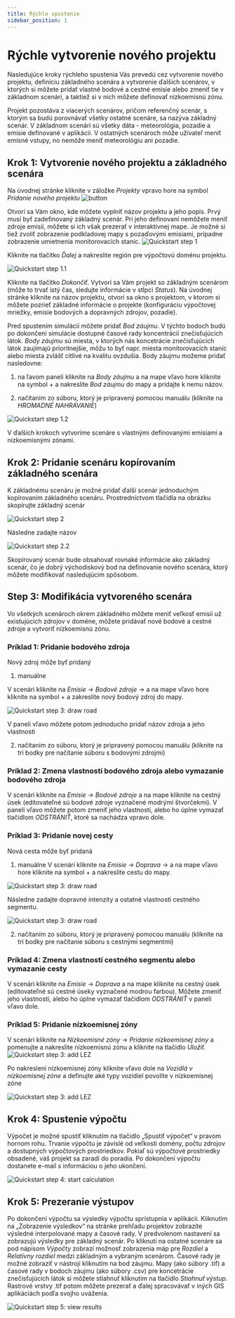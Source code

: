 ```yaml
---
title: Rýchle spustenie
sidebar_position: 1
---
```


# Rýchle vytvorenie nového projektu

Nasledujúce kroky rýchleho spustenia Vás prevedú cez vytvorenie nového projektu, definíciu základného scenára a vytvorenie ďalších scenárov, v ktorých si môžete pridať vlastné bodové a cestné emisie alebo zmeniť tie v základnom scenári, a taktiež si v nich môžete definovať nízkoemisnú zónu. 

Projekt pozostáva z viacerých scenárov, pričom referenčný scenár, s ktorým sa budú porovnávať všetky ostatné scenáre, sa nazýva základný scenár. V základnom scenári sú všetky dáta - meteorológia, pozadie a emisie definované v aplikácii. V ostatných scenároch môže užívateľ meniť emisné vstupy, no nemôže meniť meteorológiu ani pozadie.


## Krok 1: Vytvorenie nového projektu a základného scenára 

Na úvodnej stránke kliknite v záložke *Projekty* vpravo hore na symbol *Pridanie nového projektu*  ![button](./images/pridat_novy.PNG)

Otvorí sa Vám okno, kde môžete vyplniť názov projektu a jeho popis. Prvý musí byť zadefinovaný základný scenár. Pri jeho definovaní nemôžete meniť zdroje emisií, môžete si ich však prezerať v interaktívnej mape. Je možné si tiež zvoliť zobrazenie podkladovej mapy s pozaďovými emisiami, prípadne zobrazenie umietnenia monitorovacích staníc. 
![Quickstart step 1](./images/quickstart1_case_name_type_SK.png)

Kliknite na tlačítko *Ďalej* a nakreslite región pre výpočtovú doménu projektu.

![Quickstart step 1.1](./images/quickstart1_case_polygon_SK.png)

Kliknite na tlačítko *Dokončiť*. Vytvorí sa Vám projekt so základným scenárom (môže to trvať istý čas, sledujte informácie v stĺpci *Status*). Na úvodnej stránke kliknite na názov projektu, otvorí sa okno s projektom, v ktorom si môžete pozrieť základné informácie o projekte (konfiguráciu výpočtovej mriežky, emisie bodových a dopravných zdrojov, pozadie). 

Pred spustením simulácií môžete pridať *Bod záujmu*. V týchto bodoch budú po dokončení simulácie dostupné časové rady koncentrácií znečisťujúcich látok. *Body záujmu* sú miesta, v ktorých nás koncetrácie znečisťujúcich látok zaujímajú prioritnejšie, môžu to byť napr. miesta monitorovacích staníc alebo miesta zvlášť citlivé na kvalitu ovzdušia. Body záujmu možeme pridať nasledovne:

1. na ľavom paneli kliknite na *Body záujmu* a na mape vľavo hore kliknite na symbol + a nakreslite *Bod záujmu* do mapy a pridajte k nemu názov. 

2. načítaním zo súboru, ktorý je pripravený pomocou manuálu (kliknite na *HROMADNÉ NAHRÁVANIE*)

![Quickstart step 1.2](./images/bod_zaujmu.png)

V ďalších krokoch vytvoríme scenáre s vlastnými definovanými emisiami a nízkoemisnými zónami.  

## Krok 2: Pridanie scenáru kopírovaním základného scenára

K základnému scenáru je možné pridať ďalší scenár jednoduchým kopírovaním základného scenáru. Prostredníctvom tlačidla na obrázku skopírujte základný scenár

![Quickstart step 2](./images/kopirovanie_scenaru.png)

Následne zadajte názov 

![Quickstart step 2.2](./images/kopirovanie_scenaru_nazov.png)

Skopírovaný scenár bude obsahovať rovnaké informácie ako základný scenár, čo je dobrý východiskový bod na definovanie nového scenára, ktorý môžete modifikovať nasledujúcim spôsobom.  


## Step 3: Modifikácia vytvoreného scenára

Vo všetkých scenároch okrem základného môžete meniť veľkosť emisií už existujúcich zdrojov v doméne, môžete pridávať nové bodové a cestné zdroje a vytvoriť nízkoemisnú zónu.


### Príklad 1: Pridanie bodového zdroja

Nový zdroj môže byť pridaný 

1. manuálne 

V scenári kliknite na *Emisie* -> *Bodové zdroje* -> a na mape vľavo hore kliknite na symbol + a zakreslite nový bodový zdroj do mapy.

![Quickstart step 3: draw road](./images/quickstart3_draw_point_SK.png)

V paneli vľavo môžete potom jednoducho pridať názov zdroja a jeho vlastnosti

2. načítaním zo súboru, ktorý je pripravený pomocou manuálu (kliknite na tri bodky pre načítanie súboru s bodovými zdrojmi)

### Príklad 2: Zmena vlastností bodového zdroja alebo vymazanie bodového zdroja 

V scenári kliknite na *Emisie* -> *Bodové zdroje* a na mape kliknite na cestný úsek (editovateľné sú bodové zdroje vyznačené modrými štvorčekmi). V paneli vľavo môžete potom zmeniť jeho vlastnosti, alebo ho úplne vymazať tlačidlom *ODSTRÁNIŤ*, ktoré sa nachádza vpravo dole.


### Príklad 3: Pridanie novej cesty

Nová cesta môže byť pridaná 

1. manuálne 
V scenári kliknite na *Emisie* -> *Doprava* -> a na mape vľavo hore kliknite na symbol + a nakreslite cestu do mapy.

![Quickstart step 3: draw road](./images/quickstart3_draw_road_SK.png)

Následne zadajte dopravné intenzity a ostatné vlastnosti cestného segmentu. 

![Quickstart step 3: draw road](./images/quickstart3_draw_road2_SK.png)

2. načítaním zo súboru, ktorý je pripravený pomocou manuálu (kliknite na tri bodky pre načítanie súboru s cestnými segmentmi)

### Príklad 4: Zmena vlastností cestného segmentu alebo vymazanie cesty  

V scenári kliknite na *Emisie* -> *Doprava* a na mape kliknite na cestný úsek (editovateľné sú cestné úseky vyznačené modrou farbou). Môžete zmeniť jeho vlastnosti, alebo ho úplne vymazať tlačidlom *ODSTRÁNIŤ* v paneli vľavo dole. 

### Príklad 5: Pridanie nízkoemisnej zóny

V scenári kliknite na *Nízkoemisné zóny* -> *Pridanie nízkoemisnej zóny* a pomenujte a nakreslite nízkoemisnú zónu a kliknite na tlačidlo *Uložiť*.
![Quickstart step 3: add LEZ](./images/quickstart3_lez_name_polygon_SK.png)

Po nakreslení nízkoemisnej zóny kliknite vľavo dole na *Vozidlá v nízkoemisnej zóne* a definujte aké typy vozidiel povolíte v nízkoemisnej zóne

![Quickstart step 3: add LEZ](./images/quickstart3_lez_vehicle_restrictions_SK.png)


## Krok 4: Spustenie výpočtu

Výpočet je možné spustiť kliknutím na tlačidlo „Spustiť výpočet“ v pravom hornom rohu. Trvanie výpočtu je závislé od veľkosti domény, počtu zdrojov a dostupných výpočtových prostriedkov. Pokiaľ sú výpočtové prostriedky obsadené, váš projekt sa zaradí do poradia. Po dokončení výpočtu dostanete e-mail s informáciou o jeho ukončení.  

![Quickstart step 4: start calculation](./images/quickstart4_start_calculation.png)

## Krok 5: Prezeranie výstupov 

Po dokončení výpočtu sa výsledky výpočtu sprístupnia v aplikácii. Kliknutím na „Zobrazenie výsledkov“ na stránke prehľadu projektov zobrazíte výsledné interpolované mapy a časové rady. V predvolenom nastavení sa zobrazujú výsledky pre základný scenár. Po kliknutí na ostatné scenáre sa pod nápisom *Výpočty* zobrazí možnosť zobrazenia máp pre *Rozdiel* a *Relatívny rozdiel* medzi základným a vybraným scenárom. Časové rady je možné zobraziť v nástroji kliknutím na bod záujmu. Mapy (ako súbory .tif) a časové rady v bodoch záujmu  (ako súbory .csv) pre koncetrácie znečisťujúcich látok si môžete stiahnuť kliknutím na tlačidlo *Stiahnuť výstup*. Rastrové vrstvy .tif potom môžete prezerať a ďalej spracovávať v iných GIS aplikáciách podľa svojho uváženia.   

![Quickstart step 5: view results](./images/quickstart5_results.png)
